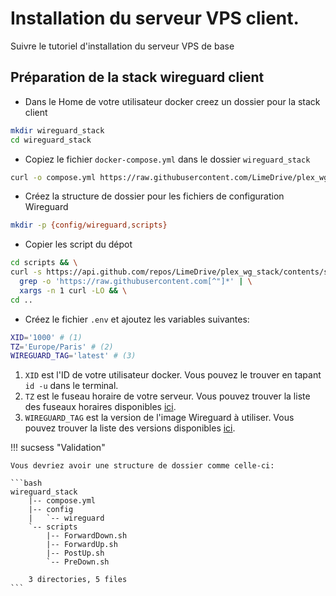 # Installation du serveur VPS client.

Suivre le tutoriel d'installation du serveur VPS de base

## Préparation de la stack wireguard client

- Dans le Home de votre utilisateur docker creez un dossier pour la stack client
  
```bash
mkdir wireguard_stack
cd wireguard_stack
```

- Copiez le fichier `docker-compose.yml` dans le dossier `wireguard_stack`

```bash
curl -o compose.yml https://raw.githubusercontent.com/LimeDrive/plex_wg_stack/master/deploy/lsio-wireguard/client/wg-plex-client-compose.yml
```

- Créez la structure de dossier pour les fichiers de configuration Wireguard

```bash
mkdir -p {config/wireguard,scripts}
```

- Copier les script du dépot

```bash
cd scripts && \
curl -s https://api.github.com/repos/LimeDrive/plex_wg_stack/contents/scripts/wgserver | \
  grep -o 'https://raw.githubusercontent.com[^"]*' | \
  xargs -n 1 curl -LO && \
cd ..
```

- Créez le fichier `.env` et ajoutez les variables suivantes:

```bash
XID='1000' # (1)
TZ='Europe/Paris' # (2)
WIREGUARD_TAG='latest' # (3)
```

1. `XID` est l'ID de votre utilisateur docker. Vous pouvez le trouver en tapant `id -u` dans le terminal.
2. `TZ` est le fuseau horaire de votre serveur. Vous pouvez trouver la liste des fuseaux horaires disponibles [ici](https://en.wikipedia.org/wiki/List_of_tz_database_time_zones).
3. `WIREGUARD_TAG` est la version de l'image Wireguard à utiliser. Vous pouvez trouver la liste des versions disponibles [ici](https://hub.docker.com/r/linuxserver/wireguard/tags).

!!! sucsess "Validation"

    Vous devriez avoir une structure de dossier comme celle-ci:

    ```bash
    wireguard_stack
        |-- compose.yml
        |-- config
        |   `-- wireguard
        `-- scripts
            |-- ForwardDown.sh
            |-- ForwardUp.sh
            |-- PostUp.sh
            `-- PreDown.sh

        3 directories, 5 files
    ```




